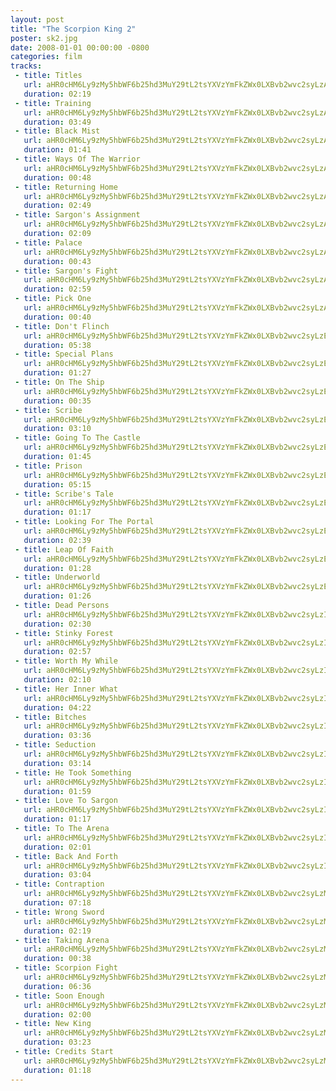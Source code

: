 ```yaml
---
layout: post
title: "The Scorpion King 2"
poster: sk2.jpg
date: 2008-01-01 00:00:00 -0800
categories: film
tracks:
 - title: Titles
   url: aHR0cHM6Ly9zMy5hbWF6b25hd3MuY29tL2tsYXVzYmFkZWx0LXBvb2wvc2syLzAxIFRpdGxlcy5tcDM=
   duration: 02:19
 - title: Training
   url: aHR0cHM6Ly9zMy5hbWF6b25hd3MuY29tL2tsYXVzYmFkZWx0LXBvb2wvc2syLzAyIFRyYWluaW5nLm1wMw==
   duration: 03:49
 - title: Black Mist
   url: aHR0cHM6Ly9zMy5hbWF6b25hd3MuY29tL2tsYXVzYmFkZWx0LXBvb2wvc2syLzAzIEJsYWNrIE1pc3QubXAz
   duration: 01:41
 - title: Ways Of The Warrior
   url: aHR0cHM6Ly9zMy5hbWF6b25hd3MuY29tL2tsYXVzYmFkZWx0LXBvb2wvc2syLzA0IFdheXMgT2YgVGhlIFdhcnJpb3IubXAz
   duration: 00:48
 - title: Returning Home
   url: aHR0cHM6Ly9zMy5hbWF6b25hd3MuY29tL2tsYXVzYmFkZWx0LXBvb2wvc2syLzA1IFJldHVybmluZyBIb21lLm1wMw==
   duration: 02:49
 - title: Sargon's Assignment
   url: aHR0cHM6Ly9zMy5hbWF6b25hd3MuY29tL2tsYXVzYmFkZWx0LXBvb2wvc2syLzA2IFNhcmdvbidzIEFzc2lnbm1lbnQubXAz
   duration: 02:09
 - title: Palace
   url: aHR0cHM6Ly9zMy5hbWF6b25hd3MuY29tL2tsYXVzYmFkZWx0LXBvb2wvc2syLzA3IFBhbGFjZS5tcDM=
   duration: 00:43
 - title: Sargon's Fight
   url: aHR0cHM6Ly9zMy5hbWF6b25hd3MuY29tL2tsYXVzYmFkZWx0LXBvb2wvc2syLzA4IFNhcmdvbidzIEZpZ2h0Lm1wMw==
   duration: 02:59
 - title: Pick One
   url: aHR0cHM6Ly9zMy5hbWF6b25hd3MuY29tL2tsYXVzYmFkZWx0LXBvb2wvc2syLzA5IFBpY2sgT25lLm1wMw==
   duration: 00:40
 - title: Don't Flinch
   url: aHR0cHM6Ly9zMy5hbWF6b25hd3MuY29tL2tsYXVzYmFkZWx0LXBvb2wvc2syLzEwIERvbid0IEZsaW5jaC5tcDM=
   duration: 05:38
 - title: Special Plans
   url: aHR0cHM6Ly9zMy5hbWF6b25hd3MuY29tL2tsYXVzYmFkZWx0LXBvb2wvc2syLzExIFNwZWNpYWwgUGxhbnMubXAz
   duration: 01:27
 - title: On The Ship
   url: aHR0cHM6Ly9zMy5hbWF6b25hd3MuY29tL2tsYXVzYmFkZWx0LXBvb2wvc2syLzEyIE9uIFRoZSBTaGlwLm1wMw==
   duration: 00:35
 - title: Scribe
   url: aHR0cHM6Ly9zMy5hbWF6b25hd3MuY29tL2tsYXVzYmFkZWx0LXBvb2wvc2syLzEzIFNjcmliZS5tcDM=
   duration: 03:10
 - title: Going To The Castle
   url: aHR0cHM6Ly9zMy5hbWF6b25hd3MuY29tL2tsYXVzYmFkZWx0LXBvb2wvc2syLzE0IEdvaW5nIFRvIFRoZSBDYXN0bGUubXAz
   duration: 01:45
 - title: Prison
   url: aHR0cHM6Ly9zMy5hbWF6b25hd3MuY29tL2tsYXVzYmFkZWx0LXBvb2wvc2syLzE1IFByaXNvbi5tcDM=
   duration: 05:15
 - title: Scribe's Tale
   url: aHR0cHM6Ly9zMy5hbWF6b25hd3MuY29tL2tsYXVzYmFkZWx0LXBvb2wvc2syLzE2IFNjcmliZSdzIFRhbGUubXAz
   duration: 01:17
 - title: Looking For The Portal
   url: aHR0cHM6Ly9zMy5hbWF6b25hd3MuY29tL2tsYXVzYmFkZWx0LXBvb2wvc2syLzE3IExvb2tpbmcgRm9yIFRoZSBQb3J0YWwubXAz
   duration: 02:39
 - title: Leap Of Faith
   url: aHR0cHM6Ly9zMy5hbWF6b25hd3MuY29tL2tsYXVzYmFkZWx0LXBvb2wvc2syLzE4IExlYXAgT2YgRmFpdGgubXAz
   duration: 01:28
 - title: Underworld
   url: aHR0cHM6Ly9zMy5hbWF6b25hd3MuY29tL2tsYXVzYmFkZWx0LXBvb2wvc2syLzE5IFVuZGVyd29ybGQubXAz
   duration: 01:26
 - title: Dead Persons
   url: aHR0cHM6Ly9zMy5hbWF6b25hd3MuY29tL2tsYXVzYmFkZWx0LXBvb2wvc2syLzIwIERlYWQgUGVyc29ucy5tcDM=
   duration: 02:30
 - title: Stinky Forest
   url: aHR0cHM6Ly9zMy5hbWF6b25hd3MuY29tL2tsYXVzYmFkZWx0LXBvb2wvc2syLzIxIFN0aW5reSBGb3Jlc3QubXAz
   duration: 02:57
 - title: Worth My While
   url: aHR0cHM6Ly9zMy5hbWF6b25hd3MuY29tL2tsYXVzYmFkZWx0LXBvb2wvc2syLzIyIFdvcnRoIE15IFdoaWxlLm1wMw==
   duration: 02:10
 - title: Her Inner What
   url: aHR0cHM6Ly9zMy5hbWF6b25hd3MuY29tL2tsYXVzYmFkZWx0LXBvb2wvc2syLzIzIEhlciBJbm5lciBXaGF0Lm1wMw==
   duration: 04:22
 - title: Bitches
   url: aHR0cHM6Ly9zMy5hbWF6b25hd3MuY29tL2tsYXVzYmFkZWx0LXBvb2wvc2syLzI0IEJpdGNoZXMubXAz
   duration: 03:36
 - title: Seduction
   url: aHR0cHM6Ly9zMy5hbWF6b25hd3MuY29tL2tsYXVzYmFkZWx0LXBvb2wvc2syLzI1IFNlZHVjdGlvbi5tcDM=
   duration: 03:14
 - title: He Took Something
   url: aHR0cHM6Ly9zMy5hbWF6b25hd3MuY29tL2tsYXVzYmFkZWx0LXBvb2wvc2syLzI2IEhlIFRvb2sgU29tZXRoaW5nLm1wMw==
   duration: 01:59
 - title: Love To Sargon
   url: aHR0cHM6Ly9zMy5hbWF6b25hd3MuY29tL2tsYXVzYmFkZWx0LXBvb2wvc2syLzI3IExvdmUgVG8gU2FyZ29uLm1wMw==
   duration: 01:17
 - title: To The Arena
   url: aHR0cHM6Ly9zMy5hbWF6b25hd3MuY29tL2tsYXVzYmFkZWx0LXBvb2wvc2syLzI4IFRvIFRoZSBBcmVuYS5tcDM=
   duration: 02:01
 - title: Back And Forth
   url: aHR0cHM6Ly9zMy5hbWF6b25hd3MuY29tL2tsYXVzYmFkZWx0LXBvb2wvc2syLzI5IEJhY2sgQW5kIEZvcnRoLm1wMw==
   duration: 03:04
 - title: Contraption
   url: aHR0cHM6Ly9zMy5hbWF6b25hd3MuY29tL2tsYXVzYmFkZWx0LXBvb2wvc2syLzMwIENvbnRyYXB0aW9uLm1wMw==
   duration: 07:18
 - title: Wrong Sword
   url: aHR0cHM6Ly9zMy5hbWF6b25hd3MuY29tL2tsYXVzYmFkZWx0LXBvb2wvc2syLzMxIFdyb25nIFN3b3JkLm1wMw==
   duration: 02:19
 - title: Taking Arena
   url: aHR0cHM6Ly9zMy5hbWF6b25hd3MuY29tL2tsYXVzYmFkZWx0LXBvb2wvc2syLzMyIFRha2luZyBBcmVuYS5tcDM=
   duration: 00:38
 - title: Scorpion Fight
   url: aHR0cHM6Ly9zMy5hbWF6b25hd3MuY29tL2tsYXVzYmFkZWx0LXBvb2wvc2syLzMzIFNjb3JwaW9uIEZpZ2h0Lm1wMw==
   duration: 06:36
 - title: Soon Enough
   url: aHR0cHM6Ly9zMy5hbWF6b25hd3MuY29tL2tsYXVzYmFkZWx0LXBvb2wvc2syLzM0IFNvb24gRW5vdWdoLm1wMw==
   duration: 02:00
 - title: New King
   url: aHR0cHM6Ly9zMy5hbWF6b25hd3MuY29tL2tsYXVzYmFkZWx0LXBvb2wvc2syLzM1IE5ldyBLaW5nLm1wMw==
   duration: 03:23
 - title: Credits Start
   url: aHR0cHM6Ly9zMy5hbWF6b25hd3MuY29tL2tsYXVzYmFkZWx0LXBvb2wvc2syLzM2IENyZWRpdHMgU3RhcnQubXAz
   duration: 01:18
---
```

